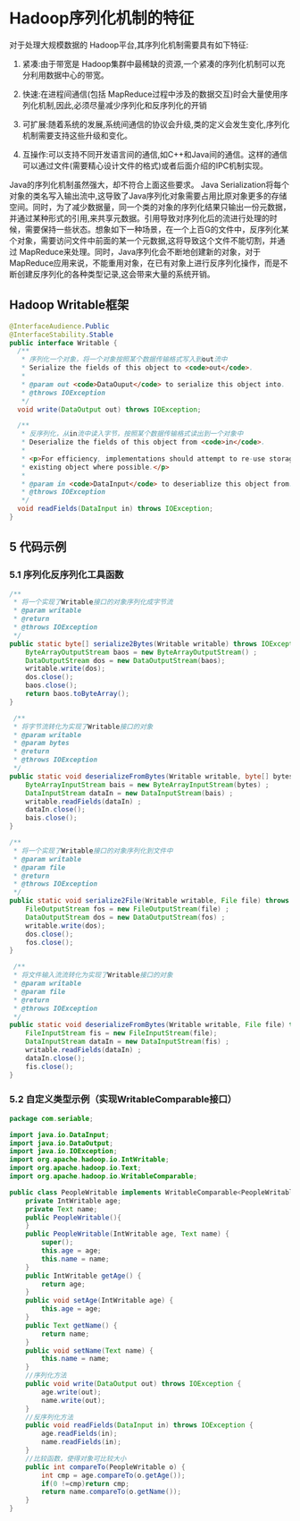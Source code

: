 # Hadoop序列化机制的特征

对于处理大规模数据的 Hadoop平台,其序列化机制需要具有如下特征:

1. 紧凑:由于带宽是 Hadoop集群中最稀缺的资源,一个紧凑的序列化机制可以充分利用数据中心的带宽。

2. 快速:在进程间通信(包括 MapReduce过程中涉及的数据交互)时会大量使用序列化机制,因此,必须尽量减少序列化和反序列化的开销

3. 可扩展:随着系统的发展,系统间通信的协议会升级,类的定义会发生变化,序列化机制需要支持这些升级和变化。

4. 互操作:可以支持不同开发语言间的通信,如C++和Java间的通信。这样的通信可以通过文件(需要精心设计文件的格式)或者后面介绍的IPC机制实现。

Java的序列化机制虽然强大，却不符合上面这些要求。 Java Serialization将每个对象的类名写入输出流中,这导致了Java序列化对象需要占用比原对象更多的存储空间。同时，为了减少数据量，同一个类的对象的序列化结果只输出一份元数据，并通过某种形式的引用,来共享元数据。引用导致对序列化后的流进行处理的时候，需要保持一些状态。想象如下一种场景，在一个上百G的文件中，反序列化某个对象，需要访问文件中前面的某一个元数据,这将导致这个文件不能切割，并通过 MapReduce来处理。同时，Java序列化会不断地创建新的对象，对于 MapReduce应用来说，不能重用对象，在已有对象上进行反序列化操作，而是不断创建反序列化的各种类型记录,这会带来大量的系统开销。


## Hadoop Writable框架

```java
@InterfaceAudience.Public
@InterfaceStability.Stable
public interface Writable {
  /** 
   * 序列化一个对象，将一个对象按照某个数据传输格式写入到out流中
   * Serialize the fields of this object to <code>out</code>.
   * 
   * @param out <code>DataOuput</code> to serialize this object into.
   * @throws IOException
   */
  void write(DataOutput out) throws IOException;

  /** 
   * 反序列化，从in流中读入字节，按照某个数据传输格式读出到一个对象中
   * Deserialize the fields of this object from <code>in</code>.  
   * 
   * <p>For efficiency, implementations should attempt to re-use storage in the 
   * existing object where possible.</p>
   * 
   * @param in <code>DataInput</code> to deseriablize this object from.
   * @throws IOException
   */
  void readFields(DataInput in) throws IOException;
}
```

## 5 代码示例

### 5.1 序列化反序列化工具函数



```java
/** 
 * 将一个实现了Writable接口的对象序列化成字节流 
 * @param writable 
 * @return 
 * @throws IOException 
 */ 
public static byte[] serialize2Bytes(Writable writable) throws IOException{
    ByteArrayOutputStream baos = new ByteArrayOutputStream() ;
    DataOutputStream dos = new DataOutputStream(baos);
    writable.write(dos);
    dos.close();
    baos.close();
    return baos.toByteArray();
}

 /** 
 * 将字节流转化为实现了Writable接口的对象 
 * @param writable 
 * @param bytes 
 * @return 
 * @throws IOException 
 */  
public static void deserializeFromBytes(Writable writable, byte[] bytes) throws IOException{
    ByteArrayInputStream bais = new ByteArrayInputStream(bytes) ;
    DataInputStream dataIn = new DataInputStream(bais) ;
    writable.readFields(dataIn) ;
    dataIn.close();
    bais.close();
}

/** 
 * 将一个实现了Writable接口的对象序列化到文件中
 * @param writable
 * @param file
 * @return 
 * @throws IOException 
 */ 
public static void serialize2File(Writable writable, File file) throws IOException{
    FileOutputStream fos = new FileOutputStream(file) ;
    DataOutputStream dos = new DataOutputStream(fos) ;
    writable.write(dos);
    dos.close();
    fos.close();
}

 /** 
 * 将文件输入流流转化为实现了Writable接口的对象 
 * @param writable 
 * @param file 
 * @return 
 * @throws IOException 
 */  
public static void deserializeFromBytes(Writable writable, File file) throws IOException{
    FileInputStream fis = new FileInputStream(file);
    DataInputStream dataIn = new DataInputStream(fis) ;
    writable.readFields(dataIn) ;
    dataIn.close();
    fis.close();
}
```

### 5.2 自定义类型示例（实现WritableComparable接口）

```java
package com.seriable;

import java.io.DataInput;
import java.io.DataOutput;
import java.io.IOException;
import org.apache.hadoop.io.IntWritable;
import org.apache.hadoop.io.Text;
import org.apache.hadoop.io.WritableComparable;

public class PeopleWritable implements WritableComparable<PeopleWritable> {
    private IntWritable age;
    private Text name;
    public PeopleWritable(){
    }
    public PeopleWritable(IntWritable age, Text name) {
        super();
        this.age = age;
        this.name = name;
    }
    public IntWritable getAge() {
        return age;
    }
    public void setAge(IntWritable age) {
        this.age = age;
    }
    public Text getName() {
        return name;
    }
    public void setName(Text name) {
        this.name = name;
    }
    //序列化方法
    public void write(DataOutput out) throws IOException {
        age.write(out);
        name.write(out);
    }
    //反序列化方法
    public void readFields(DataInput in) throws IOException {
        age.readFields(in);
        name.readFields(in);
    }
    //比较函数，使得对象可比较大小
    public int compareTo(PeopleWritable o) {
        int cmp = age.compareTo(o.getAge());
        if(0 !=cmp)return cmp;
        return name.compareTo(o.getName());
    }
}
```



